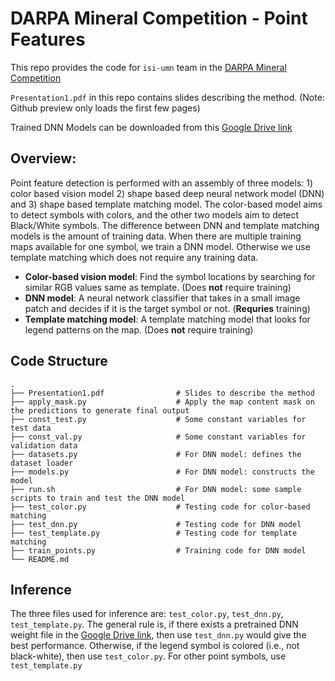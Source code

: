 # DARPA Mineral Competition - Point Features

This repo provides the code for `isi-umn` team in the [DARPA Mineral Competition](https://criticalminerals.darpa.mil/Leaderboard) 

`Presentation1.pdf` in this repo contains slides describing the method. (Note: Github preview only loads the first few pages)

Trained DNN Models can be downloaded from this [Google Drive link](https://drive.google.com/drive/folders/1p86MHh_L3xilZNMw7jclt6Qpx_FCo4-n?usp=sharing)

## Overview: 
Point feature detection is performed with an assembly of three models: 1) color based vision model 2) shape based deep neural network model (DNN) and 3) shape based template matching model. The color-based model aims to detect symbols with colors, and the other two models aim to detect Black/White symbols. The difference between DNN and template matching models is the amount of training data. When there are multiple training maps available for one symbol, we train a DNN model. Otherwise we use template matching which does not require any training data. 

* **Color-based vision model**: Find the symbol locations by searching for similar RGB values same as template. (Does **not** require training)
* **DNN model**: A neural network classifier that takes in a small image patch and decides if it is the target symbol or not. (**Requries** training)
* **Template matching model**: A template matching model that looks for legend patterns on the map. (Does **not** require training)



## Code Structure

    .
    ├── Presentation1.pdf                # Slides to describe the method
    ├── apply_mask.py                    # Apply the map content mask on the predictions to generate final output
    ├── const_test.py                    # Some constant variables for test data 
    ├── const_val.py                     # Some constant variables for validation data
    ├── datasets.py                      # For DNN model: defines the dataset loader
    ├── models.py                        # For DNN model: constructs the model
    ├── run.sh                           # For DNN model: some sample scripts to train and test the DNN model
    ├── test_color.py                    # Testing code for color-based matching
    ├── test_dnn.py                      # Testing code for DNN model
    ├── test_template.py                 # Testing code for template matching
    ├── train_points.py                  # Training code for DNN model
    └── README.md


## Inference 

The three files used for inference are: `test_color.py`, `test_dnn.py`, `test_template.py`. The general rule is, if there exists a pretrained DNN weight file in the [Google Drive link](https://drive.google.com/drive/folders/1p86MHh_L3xilZNMw7jclt6Qpx_FCo4-n?usp=sharing), then use `test_dnn.py` would give the best performance. Otherwise, if the legend symbol is colored (i.e., not black-white), then use `test_color.py`. For other point symbols, use `test_template.py` 
    
##  

